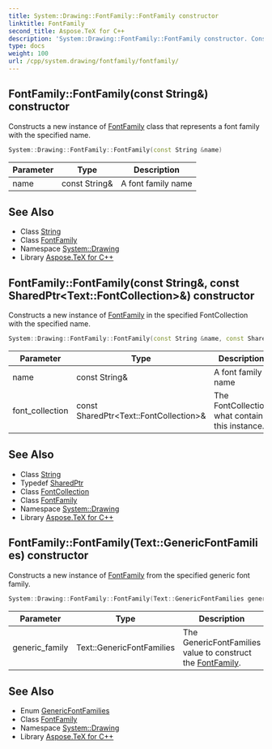 ```yaml
---
title: System::Drawing::FontFamily::FontFamily constructor
linktitle: FontFamily
second_title: Aspose.TeX for C++
description: 'System::Drawing::FontFamily::FontFamily constructor. Constructs a new instance of FontFamily class that represents a font family with the specified name in C++.'
type: docs
weight: 100
url: /cpp/system.drawing/fontfamily/fontfamily/
---
```

## FontFamily::FontFamily(const String\&) constructor


Constructs a new instance of [FontFamily](../) class that represents a font family with the specified name.

```cpp
System::Drawing::FontFamily::FontFamily(const String &name)
```


| Parameter | Type | Description |
| --- | --- | --- |
| name | const String\& | A font family name |

## See Also

* Class [String](../../../system/string/)
* Class [FontFamily](../)
* Namespace [System::Drawing](../../)
* Library [Aspose.TeX for C++](../../../)
## FontFamily::FontFamily(const String\&, const SharedPtr\<Text::FontCollection\>\&) constructor


Constructs a new instance of [FontFamily](../) in the specified FontCollection with the specified name.

```cpp
System::Drawing::FontFamily::FontFamily(const String &name, const SharedPtr<Text::FontCollection> &font_collection)
```


| Parameter | Type | Description |
| --- | --- | --- |
| name | const String\& | A font family name |
| font_collection | const SharedPtr\<Text::FontCollection\>\& | The FontCollection what contains this instance. |

## See Also

* Class [String](../../../system/string/)
* Typedef [SharedPtr](../../../system/sharedptr/)
* Class [FontCollection](../../../system.drawing.text/fontcollection/)
* Class [FontFamily](../)
* Namespace [System::Drawing](../../)
* Library [Aspose.TeX for C++](../../../)
## FontFamily::FontFamily(Text::GenericFontFamilies) constructor


Constructs a new instance of [FontFamily](../) from the specified generic font family.

```cpp
System::Drawing::FontFamily::FontFamily(Text::GenericFontFamilies generic_family)
```


| Parameter | Type | Description |
| --- | --- | --- |
| generic_family | Text::GenericFontFamilies | The GenericFontFamilies value to construct the [FontFamily](../). |

## See Also

* Enum [GenericFontFamilies](../../../system.drawing.text/genericfontfamilies/)
* Class [FontFamily](../)
* Namespace [System::Drawing](../../)
* Library [Aspose.TeX for C++](../../../)
